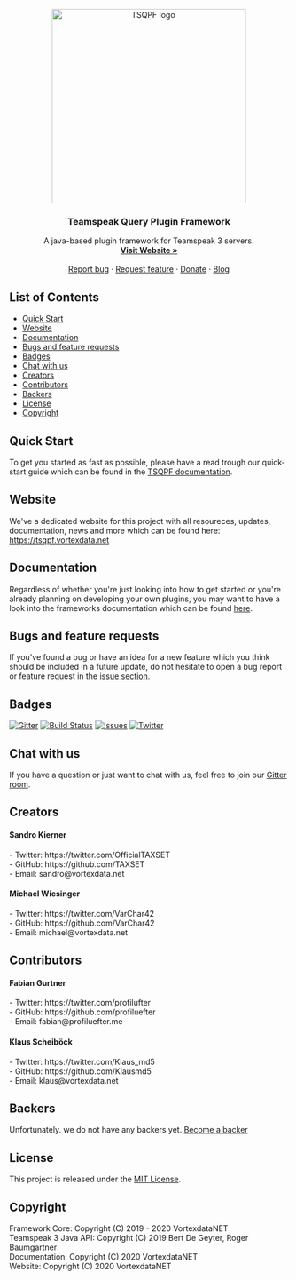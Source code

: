 <p align="center">
  <a href="https://tsqpf.vortexdata.net/">
    <img src="https://tsqpf.vortexdata.net/media/tsqpf-logo-trans.png" alt="TSQPF logo" width="350" height="350">
  </a>
</p>

<h3 align="center">Teamspeak Query Plugin Framework</h3>

<p align="center">
  A java-based plugin framework for Teamspeak 3 servers.
  <br>
  <a href="https://tsqpf.vortexdata.net/"><strong>Visit Website »</strong></a>
  <br>
  <br>
  <a href="https://github.com/Teamspeak-Query-Plugin-Framework/tsq-plugin-framework/issues/new?assignees=&labels=bug&template=bug_report.md&title=">Report bug</a>
  ·
  <a href="https://github.com/Teamspeak-Query-Plugin-Framework/tsq-plugin-framework/issues/new?assignees=&labels=enhancement&template=feature_request.md&title=">Request feature</a>
  ·
  <a href="https://ko-fi.com/vortexdatanet">Donate</a>
  ·
  <a href="https://blog.vortexdata.net">Blog</a>
</p>

## List of Contents

- [Quick Start](#quick-start)
- [Website](#website)
- [Documentation](#documentation)
- [Bugs and feature requests](#bugs-and-feature-requests)
- [Badges](#badges)
- [Chat with us](#chat-with-us)
- [Creators](#creators)
- [Contributors](#contributors)
- [Backers](#backers)
- [License](#license)
- [Copyright](#copyright)

## Quick Start

To get you started as fast as possible, please have a read trough our quick-start guide which can be found in the [TSQPF documentation](https://tsqpf.vortexdata.net/docs/docs/framework_welcome/).

## Website

We've a dedicated website for this project with all resoureces, updates, documentation, news and more which can be found here: https://tsqpf.vortexdata.net

## Documentation

Regardless of whether you're just looking into how to get started or you're already planning on developing your own plugins, you may want to have a look into the frameworks documentation which can be found [here](https://tsqpf.vortexdata.net/docs). 

## Bugs and feature requests

If you've found a bug or have an idea for a new feature which you think should be included in a future update, do not hesitate to open a bug report or feature request in the [issue section](https://github.com/Teamspeak-Query-Plugin-Framework/tsq-plugin-framework/issues/new/choose).

## Badges

[![Gitter](https://badges.gitter.im/Teamspeak-Query-Plugin-Framework/community.svg)](https://gitter.im/Teamspeak-Query-Plugin-Framework/community?utm_source=badge&utm_medium=badge&utm_campaign=pr-badge)
[![Build Status](https://travis-ci.org/Vortexdata/tsq-plugin-framework.svg?branch=v2.0)](https://travis-ci.org/Vortexdata/tsq-plugin-framework)
[![Issues](https://img.shields.io/github/issues/Vortexdata/tsq-plugin-framework?label=Issues)](https://github.com/Vortexdata/tsq-plugin-framework/issues)
[![Twitter](https://img.shields.io/twitter/url?color=1DA1F2&label=Twitter&logo=Twitter&logoColor=1DA1F2&style=flat-square&url=https%3A%2F%2Ftwitter.com%2FVortexdataNET)](https://twitter.com/VortexdataNET)

## Chat with us

If you have a question or just want to chat with us, feel free to join our [Gitter room](https://gitter.im/Teamspeak-Query-Plugin-Framework/community).

## Creators

<h4>Sandro Kierner</h4>
- Twitter: https://twitter.com/OfficialTAXSET<br>
- GitHub: https://github.com/TAXSET<br>
- Email: sandro@vortexdata.net<br>

<h4>Michael Wiesinger</h4>
- Twitter: https://twitter.com/VarChar42<br>
- GitHub: https://github.com/VarChar42<br>
- Email: michael@vortexdata.net<br>

## Contributors

<h4>Fabian Gurtner</h4>
- Twitter: https://twitter.com/profilufter<br>
- GitHub: https://github.com/profiluefter<br>
- Email: fabian@profiluefter.me<br>

<h4>Klaus Scheiböck</h4>
- Twitter: https://twitter.com/Klaus_md5<br>
- GitHub: https://github.com/Klausmd5<br>
- Email: klaus@vortexdata.net<br>

## Backers

Unfortunately. we do not have any backers yet. [Become a backer](https://ko-fi.com/vortexdatanet)

## License

This project is released under the [MIT License](https://github.com/teamspeak-query-plugin-framework/tsq-plugin-framework/LICENSE).

## Copyright

Framework Core: Copyright (C) 2019 - 2020 VortexdataNET<br>
Teamspeak 3 Java API: Copyright (C) 2019 Bert De Geyter, Roger Baumgartner<br>
Documentation: Copyright (C) 2020 VortexdataNET<br>
Website: Copyright (C) 2020 VortexdataNET
